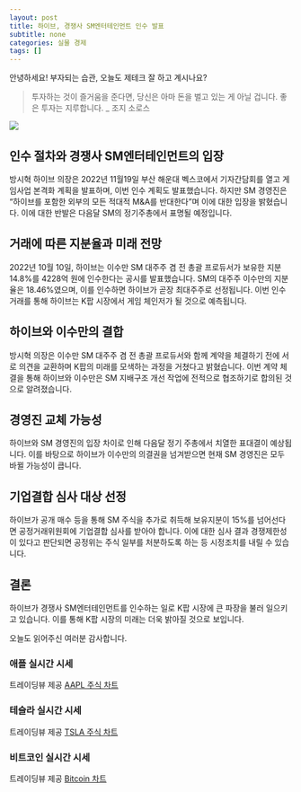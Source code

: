 ```yaml
---
layout: post
title: 하이브, 경쟁사 SM엔터테인먼트 인수 발표
subtitle: none
categories: 실물 경제
tags: []
---
```


안녕하세요! 부자되는 습관, 오늘도 제테크 잘 하고 계시나요?

> 투자하는 것이 즐거움을 준다면, 당신은 아마 돈을 벌고 있는 게 아닐 겁니다. 좋은 투자는 지루합니다. _ 조지 소로스





![](https://source.unsplash.com/800x450/?luxury)

##  인수 절차와 경쟁사 SM엔터테인먼트의 입장
방시혁 하이브 의장은 2022년 11월19일 부산 해운대 벡스코에서 기자간담회를 열고 게임사업 본격화 계획을 발표하며, 이번 인수 계획도 발표했습니다. 하지만 SM 경영진은 “하이브를 포함한 외부의 모든 적대적 M&amp;A를 반대한다”며 이에 대한 입장을 밝혔습니다. 이에 대한 반발은 다음달 SM의 정기주총에서 표명될 예정입니다.

## 거래에 따른 지분율과 미래 전망
2022년 10월 10일, 하이브는 이수만 SM 대주주 겸 전 총괄 프로듀서가 보유한 지분 14.8%를 4228억 원에 인수한다는 공시를 발표했습니다. SM의 대주주 이수만의 지분율은 18.46%였으며, 이를 인수하면 하이브가 곧장 최대주주로 선정됩니다. 이번 인수 거래를 통해 하이브는 K팝 시장에서 게임 체인저가 될 것으로 예측됩니다.

## 하이브와 이수만의 결합
방시혁 의장은 이수만 SM 대주주 겸 전 총괄 프로듀서와 함께 계약을 체결하기 전에 서로 의견을 교환하며 K팝의 미래를 모색하는 과정을 거쳤다고 밝혔습니다. 이번 계약 체결을 통해 하이브와 이수만은 SM 지배구조 개선 작업에 전적으로 협조하기로 합의된 것으로 알려졌습니다.

## 경영진 교체 가능성
하이브와 SM 경영진의 입장 차이로 인해 다음달 정기 주총에서 치열한 표대결이 예상됩니다. 이를 바탕으로 하이브가 이수만의 의결권을 넘겨받으면 현재 SM 경영진은 모두 바뀔 가능성이 큽니다.

## 기업결합 심사 대상 선정
하이브가 공개 매수 등을 통해 SM 주식을 추가로 취득해 보유지분이 15%를 넘어선다면 공정거래위원회에 기업결합 심사를 받아야 합니다. 이에 대한 심사 결과 경쟁제한성이 있다고 판단되면 공정위는 주식 일부를 처분하도록 하는 등 시정조치를 내릴 수 있습니다.

## 결론
하이브가 경쟁사 SM엔터테인먼트를 인수하는 일로 K팝 시장에 큰 파장을 불러 일으키고 있습니다. 이를 통해 K팝 시장의 미래는 더욱 밝아질 것으로 보입니다.

오늘도 읽어주신 여러분 감사합니다.

### 애플 실시간 시세


<!-- TradingView Widget BEGIN -->
<div class="tradingview-widget-container">
  <div id="tradingview_6a264"></div>
  <div class="tradingview-widget-copyright">트레이딩뷰 제공 <a href="https://kr.tradingview.com/symbols/NASDAQ-AAPL/" rel="noopener" target="_blank"><span class="blue-text">AAPL 주식 차트</span></a></div>
  <script type="text/javascript" src="https://s3.tradingview.com/tv.js"></script>
  <script type="text/javascript">
  new TradingView.widget(
  {
  "autosize": true,
  "symbol": "NASDAQ:AAPL",
  "interval": "D",
  "timezone": "Asia/Seoul",
  "theme": "light",
  "style": "1",
  "locale": "kr",
  "toolbar_bg": "#f1f3f6",
  "enable_publishing": false,
  "hide_top_toolbar": true,
  "hide_legend": true,
  "save_image": false,
  "container_id": "tradingview_6a264"
}
  );
  </script>
</div>
<!-- TradingView Widget END -->


### 테슬라 실시간 시세


<!-- TradingView Widget BEGIN -->
<div class="tradingview-widget-container">
  <div id="tradingview_39d77"></div>
  <div class="tradingview-widget-copyright">트레이딩뷰 제공 <a href="https://kr.tradingview.com/symbols/NASDAQ-TSLA/" rel="noopener" target="_blank"><span class="blue-text">TSLA 주식 차트</span></a></div>
  <script type="text/javascript" src="https://s3.tradingview.com/tv.js"></script>
  <script type="text/javascript">
  new TradingView.widget(
  {
  "autosize": true,
  "symbol": "NASDAQ:TSLA",
  "interval": "D",
  "timezone": "Asia/Seoul",
  "theme": "light",
  "style": "1",
  "locale": "kr",
  "toolbar_bg": "#f1f3f6",
  "enable_publishing": false,
  "hide_top_toolbar": true,
  "hide_legend": true,
  "save_image": false,
  "container_id": "tradingview_39d77"
}
  );
  </script>
</div>
<!-- TradingView Widget END -->


### 비트코인 실시간 시세


<!-- TradingView Widget BEGIN -->
<div class="tradingview-widget-container">
  <div id="tradingview_3f91e"></div>
  <div class="tradingview-widget-copyright">트레이딩뷰 제공 <a href="https://kr.tradingview.com/symbols/BTCUSD/?exchange=BITSTAMP" rel="noopener" target="_blank"><span class="blue-text">Bitcoin 차트</span></a></div>
  <script type="text/javascript" src="https://s3.tradingview.com/tv.js"></script>
  <script type="text/javascript">
  new TradingView.widget(
  {
  "autosize": true,
  "symbol": "BITSTAMP:BTCUSD",
  "interval": "D",
  "timezone": "Asia/Seoul",
  "theme": "light",
  "style": "1",
  "locale": "kr",
  "toolbar_bg": "#f1f3f6",
  "enable_publishing": false,
  "hide_top_toolbar": true,
  "hide_legend": true,
  "save_image": false,
  "container_id": "tradingview_3f91e"
}
  );
  </script>
</div>
<!-- TradingView Widget END -->

